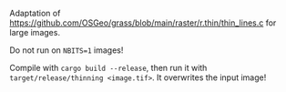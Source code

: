 Adaptation of <https://github.com/OSGeo/grass/blob/main/raster/r.thin/thin_lines.c> for large images.

Do not run on `NBITS=1` images!

Compile with `cargo build --release`, then run it with `target/release/thinning <image.tif>`.
It overwrites the input image!
